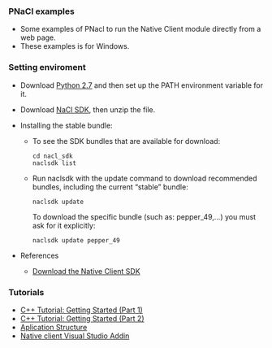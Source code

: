 ### PNaCl examples

  * Some examples of PNacl to run the Native Client module directly from a web page.
  * These examples is for Windows.
 
### Setting enviroment

  * Download [Python 2.7](https://www.python.org/downloads/) and then set up the PATH environment variable for it.
  * Download [NaCl SDK](https://storage.googleapis.com/nativeclient-mirror/nacl/nacl_sdk/nacl_sdk.zip), then unzip the file.
  * Installing the stable bundle:
    
    * To see the SDK bundles that are available for download:
      
      ```
      cd nacl_sdk
      naclsdk list
      ```
      
    * Run naclsdk with the update command to download recommended bundles, including the current “stable” bundle:
    
      ```
      naclsdk update
      ```
      
      To download the specific bundle (such as: pepper_49,...) you must ask for it explicitly:
      
      ```
      naclsdk update pepper_49
      ```      
    
  * References
    * [Download the Native Client SDK](https://developer.chrome.com/native-client/sdk/download)

### Tutorials

  * [C++ Tutorial: Getting Started (Part 1)](https://developer.chrome.com/native-client/devguide/tutorial/tutorial-part1)
  * [C++ Tutorial: Getting Started (Part 2)](https://developer.chrome.com/native-client/devguide/tutorial/tutorial-part2)
  * [Aplication Structure](https://developer.chrome.com/native-client/devguide/coding/application-structure)
  * [Native client Visual Studio Addin](https://developer.chrome.com/native-client/devguide/devcycle/vs-addin)
